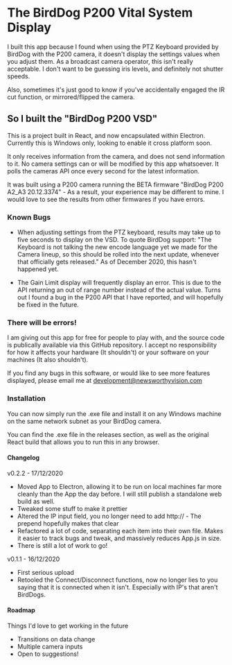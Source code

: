 # The BirdDog P200 Vital System Display

I built this app because I found when using the PTZ Keyboard provided by BirdDog with the P200 camera, it doesn't display the settings values when you adjust them. As a broadcast camera operator, this isn't really acceptable. I don't want to be guessing iris levels, and definitely not shutter speeds.

Also, sometimes it's just good to know if you've accidentally engaged the IR cut function, or mirrored/flipped the camera.

## So I built the "BirdDog P200 VSD"

This is a project built in React, and now encapsulated within Electron. Currently this is Windows only, looking to enable it cross platform soon.

It only receives information from the camera, and does not send information to it. No camera settings can or will be modified by this app whatsoever. It polls the cameras API once every second for the latest information.

It was built using a P200 camera running the BETA firmware "BirdDog P200 A2_A3 20.12.3374" - As a result, your experience may be different to mine. I would love to see the results from other firmwares if you have errors.

### Known Bugs

- When adjusting settings from the PTZ keyboard, results may take up to five seconds to display on the VSD. To quote BirdDog support: "The Keyboard is not talking the new encode language yet we made for the Camera lineup, so this should be rolled into the next update, whenever that officially gets released." As of December 2020, this hasn't happened yet.

- The Gain Limit display will frequently display an error. This is due to the API returning an out of range number instead of the actual value. Turns out I found a bug in the P200 API that I have reported, and will hopefully be fixed in the future.

### There will be errors!

I am giving out this app for free for people to play with, and the source code is publically available via this GitHub repository. I accept no responsibility for how it affects your hardware (It shouldn't) or your software on your machines (It also shouldn't).

If you find any bugs in this software, or would like to see more features displayed, please email me at development@newsworthyvision.com

### Installation

You can now simply run the .exe file and install it on any Windows machine on the same network subnet as your BirdDog camera. 

You can find the .exe file in the releases section, as well as the original React build that allows you to run this in any browser.

#### Changelog

v0.2.2 - 17/12/2020
- Moved App to Electron, allowing it to be run on local machines far more cleanly than the App the day before. I will still publish a standalone web build as well.
- Tweaked some stuff to make it prettier
- Altered the IP input field, you no longer need to add http:// - The prepend hopefully makes that clear
- Refactored a lot of code, separating each item into their own file. Makes it easier to track bugs and tweak, and massively reduces App.js in size.
- There is still a lot of work to go!

v0.1.1 - 16/12/2020
- First serious upload
- Retooled the Connect/Disconnect functions, now no longer lies to you saying that it is connected when it isn't. Especially with IP's that aren't BirdDogs.

#### Roadmap

Things I'd love to get working in the future
- Transitions on data change
- Multiple camera inputs
- Open to suggestions!
